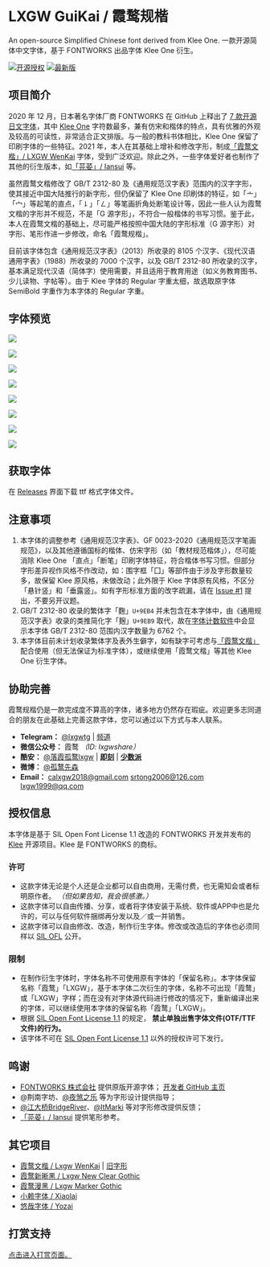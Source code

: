 # LXGW GuiKai / 霞鹜规楷
An open-source Simplified Chinese font derived from Klee One. 一款开源简体中文字体，基于 FONTWORKS 出品字体 Klee One 衍生。


[![开源授权](https://img.shields.io/github/license/lxgw/LxgwGuiKai?style=flat-square)](https://github.com/lxgw/LxgwGuiKai)
[![最新版](https://img.shields.io/github/release/lxgw/LxgwGuiKai?style=flat-square)](https://github.com/lxgw/LxgwGuiKai/releases)


## 项目简介

2020 年 12 月，日本著名字体厂商 FONTWORKS 在 GitHub 上释出了 [7 款开源日文字体](https://github.com/fontworks-fonts)，其中 [Klee One](https://github.com/fontworks-fonts/Klee) 字符数最多，兼有仿宋和楷体的特点，具有优雅的外观及较高的可读性，非常适合正文排版。与一般的教科书体相比，Klee One 保留了印刷字体的一些特征。2021 年，本人在其基础上增补和修改字形，制成[「霞鹜文楷」/ LXGW WenKai](https://github.com/lxgw/LxgwWenKai) 字体，受到广泛欢迎。除此之外，一些字体爱好者也制作了其他的衍生版本，如[「芫荽」/ Iansui](https://github.com/ButTaiwan/iansui) 等。

虽然霞鹜文楷修改了 GB/T 2312-80 及《通用规范汉字表》范围内的汉字字形，使其接近中国大陆推行的新字形，但仍保留了 Klee One 印刷体的特征，如「亠」「宀」等起笔的直点，「㇙」「㇜」等笔画折角处断笔设计等，因此一些人认为霞鹜文楷的字形并不规范，不是「G 源字形」，不符合一般楷体的书写习惯。鉴于此，本人在霞鹜文楷的基础上，尽可能严格按照中国大陆的字形标准（G 源字形）对字形、笔形作进一步修改，命名「霞鹜规楷」。

目前该字体包含《通用规范汉字表》（2013）所收录的 8105 个汉字、《现代汉语通用字表》（1988）所收录的 7000 个汉字，以及 GB/T 2312-80 所收录的汉字，基本满足现代汉语（简体字）使用需要，并且适用于教育用途（如义务教育图书、少儿读物、字帖等）。由于 Klee 字体的 Regular 字重太细，故选取原字体 SemiBold 字重作为本字体的 Regular 字重。

## 字体预览
![](https://raw.githubusercontent.com/lxgw/LxgwGuiKai/main/documentation/guikai-1.png)

![](https://raw.githubusercontent.com/lxgw/LxgwGuiKai/main/documentation/guikai-2.png)

![](https://raw.githubusercontent.com/lxgw/LxgwGuiKai/main/documentation/guikai-3.png)

![](https://raw.githubusercontent.com/lxgw/LxgwGuiKai/main/documentation/guikai-4.png)

![](https://raw.githubusercontent.com/lxgw/LxgwGuiKai/main/documentation/guikai-5.png)

![](https://raw.githubusercontent.com/lxgw/LxgwGuiKai/main/documentation/guikai-6.png)

![](https://raw.githubusercontent.com/lxgw/LxgwGuiKai/main/documentation/guikai-7.png)

![](https://raw.githubusercontent.com/lxgw/LxgwGuiKai/main/documentation/guikai-8.png)

## 获取字体

在 [Releases](https://github.com/lxgw/LxgwGuiKai/releases) 界面下载 ttf 格式字体文件。

## 注意事项

1. 本字体的调整参考《通用规范汉字表》、GF 0023-2020《通用规范汉字笔画规范》，以及其他遵循国标的楷体、仿宋字形（如「教材规范楷体」），尽可能消除 Klee One 「直点」「断笔」印刷字体特征，符合楷体书写习惯。但部分字形差异视作风格不作改动，如：围字框「囗」等部件由于涉及字形数量较多，故保留 Klee 原风格，未做改动；此外限于 Klee 字体原有风格，不区分「悬针竖」和「垂露竖」。如有字形标准方面的改字疏漏，请在 [Issue #1](https://github.com/lxgw/LxgwGuiKai/issues/1) 提出，不要另开议题。
2. GB/T 2312-80 收录的繁体字「麴」`U+9EB4` 并未包含在本字体中，由《通用规范汉字表》收录的类推简化字「麹」`U+9EB9` 取代，故在[字体计数软件](https://github.com/NightFurySL2001/CJK-character-count)中会显示本字体 GB/T 2312-80 范围内汉字数量为 6762 个。
3. 本字体目前未计划收录繁体字及表外生僻字，如有缺字可考虑与[「霞鹜文楷」](https://github.com/lxgw/LxgwWenKai)配合使用（但无法保证为标准字体），或继续使用「霞鹜文楷」等其他 Klee One 衍生字体。

## 协助完善

霞鹜规楷仍是一款完成度不算高的字体，诸多地方仍然存在瑕疵。欢迎更多志同道合的朋友在此基础上完善这款字体，您可以通过以下方式与本人联系。

- **Telegram：** [@lxgwtg](https://t.me/lxgwtg) | [频道](https://t.me/lxgwandroidfont)
- **微信公众号：** 霞鹜 *（ID: lxgwshare）*
- **酷安：** [@落霞孤鹜lxgw](https://www.coolapk.com/u/633884) | [**即刻**](https://m.okjike.com/users/2e826735-48e6-46c5-b0c2-278cb1853b54?ref=PROFILE_CARD&source=user_card&s=eyJ1IjoiNWVlMzkwZGRkNWNhNTgwMDE3NjljZjFiIiwiZCI6MX0%3D&utm_source=create_card) | [**少数派**](https://sspai.com/u/ng008g7q)
- **微博：** [@孤鹜先森](https://weibo.com/6624339726)
- **Email：** calxgw2018@gmail.com srtong2006@126.com lxgw1999@qq.com

## 授权信息

本字体是基于 SIL Open Font License 1.1 改造的 FONTWORKS 开发并发布的 [Klee](https://github.com/fontworks-fonts/Klee) 开源项目。Klee 是 FONTWORKS 的商标。

### 许可

- 这款字体无论是个人还是企业都可以自由商用，无需付费，也无需知会或者标明原作者。 *（但如果告知，我会很感激。）*
- 这款字体可以自由传播、分享，或者将字体安装于系统、软件或APP中也是允许的，可以与任何软件捆绑再分发以及／或一并销售。
- 这款字体可以自由修改、改造，制作衍生字体。修改或改造后的字体也必须同样以 [SIL OFL](https://scripts.sil.org/OFL) 公开。

### 限制

- 在制作衍生字体时，字体名称不可使用原有字体的「保留名称」。本字体保留名称「霞鹜」「LXGW」，基于本字体二次衍生的字体，名称不可出现「霞鹜」或「LXGW」字样；而在没有对字体源代码进行修改的情况下，重新编译出来的字体，可以继续使用本字体的保留名称「霞鹜」「LXGW」。
- 根据 [SIL Open Font License 1.1](https://scripts.sil.org/OFL) 的规定， **禁止单独出售字体文件(OTF/TTF文件)的行为。**
- 该字体不可在 [SIL Open Font License 1.1](https://scripts.sil.org/OFL) 以外的授权许可下发行。

## 鸣谢

- [FONTWORKS 株式会社](http://fontworks.co.jp) 提供原版开源字体； [开发者 GitHub 主页](https://github.com/fontworks-fonts/)
- @荆南字坊、[@夜煞之乐](https://github.com/NightFurySL2001) 等为字形设计提供指导；
- [@江大桥BridgeRiver](https://space.bilibili.com/431213752?spm_id_from=333.337.0.0)、[@ItMarki](https://github.com/ItMarki) 等对字形修改提供反馈；
- [「芫荽」/ Iansui](https://github.com/ButTaiwan/iansui) 提供笔形参考。

## 其它项目

- [霞鹜文楷 / Lxgw WenKai](https://github.com/lxgw/LxgwWenKai) | [旧字形](https://github.com/lxgw/LxgwWenKaiTC)
- [霞鹜新晰黑 / Lxgw New Clear Gothic](https://github.com/lxgw/LxgwNewClearGothic)
- [霞鹜漫黑 / Lxgw Marker Gothic](https://github.com/lxgw/LxgwMarkerGothic)
- [小赖字体 / Xiaolai](https://github.com/lxgw/kose-font)
- [悠哉字体 / Yozai](https://github.com/lxgw/yozai-font)

## 打赏支持

[点击进入打赏页面。](https://github.com/lxgw/lxgw/blob/main/Donate.md)

